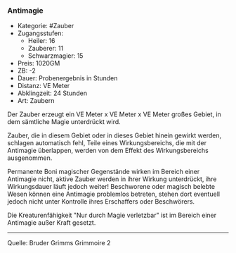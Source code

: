 ### Antimagie

- Kategorie: #Zauber
- Zugangsstufen:
  - Heiler: 16
  - Zauberer: 11
  - Schwarzmagier: 15
- Preis: 1020GM
- ZB: -2
- Dauer: Probenergebnis in Stunden
- Distanz: VE Meter
- Abklingzeit: 24 Stunden
- Art: Zaubern

Der Zauber erzeugt ein VE Meter x VE Meter x VE Meter großes Gebiet, in dem sämtliche Magie unterdrückt wird.

Zauber, die in diesem Gebiet oder in dieses Gebiet hinein gewirkt werden, schlagen automatisch fehl, Teile eines Wirkungsbereichs, die mit der Antimagie überlappen, werden von dem Effekt des Wirkungsbereichs ausgenommen.

Permanente Boni magischer Gegenstände wirken im Bereich einer Antimagie nicht, aktive Zauber werden in ihrer Wirkung unterdrückt, ihre Wirkungsdauer läuft jedoch weiter! Beschworene oder magisch belebte Wesen können eine Antimagie problemlos betreten, stehen dort eventuell jedoch nicht unter Kontrolle ihres Erschaffers oder Beschwörers.

Die Kreaturenfähigkeit "Nur durch Magie verletzbar" ist im Bereich einer Antimagie außer Kraft gesetzt.

---

Quelle: Bruder Grimms Grimmoire 2
